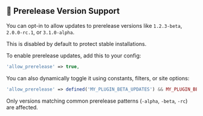 🧪 Prerelease Version Support
-----------------------------

You can opt-in to allow updates to prerelease versions like `1.2.3-beta`, `2.0.0-rc.1`, or `3.1.0-alpha`.

This is disabled by default to protect stable installations.

To enable prerelease updates, add this to your config:

```php
'allow_prerelease' => true,
```

You can also dynamically toggle it using constants, filters, or site options:

```php
'allow_prerelease' => defined('MY_PLUGIN_BETA_UPDATES') && MY_PLUGIN_BETA_UPDATES,
```

Only versions matching common prerelease patterns (`-alpha`, `-beta`, `-rc`) are affected.
